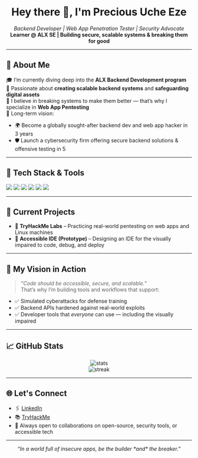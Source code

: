 <!-- README.md -->

<h1 align="center">Hey there 👋, I'm Precious Uche Eze</h1>
<p align="center">
  <i>Backend Developer | Web App Penetration Tester | Security Advocate</i><br>
  <b>Learner @ ALX SE | Building secure, scalable systems & breaking them for good</b>
</p>

---

## 🚀 About Me

🎓 I’m currently diving deep into the **ALX Backend Development program**  
🔐 Passionate about **creating scalable backend systems** and **safeguarding digital assets**  
🧠 I believe in breaking systems to make them better — that’s why I specialize in **Web App Pentesting**  
🎯 Long-term vision:  
- 🌍 Become a globally sought-after backend dev and web app hacker in 3 years  
- 🛡️ Launch a cybersecurity firm offering secure backend solutions & offensive testing in 5

---

## 🧰 Tech Stack & Tools

<p>
  <img src="https://img.shields.io/badge/-Python-3776AB?style=flat&logo=python&logoColor=white">
  <img src="https://img.shields.io/badge/-Django-092E20?style=flat&logo=django&logoColor=white">
  <img src="https://img.shields.io/badge/-PostgreSQL-4169E1?style=flat&logo=postgresql&logoColor=white">
  <img src="https://img.shields.io/badge/-Docker-2496ED?style=flat&logo=docker&logoColor=white">
  <img src="https://img.shields.io/badge/-Burp%20Suite-ff6600?style=flat&logo=burpsuite&logoColor=white">
  <img src="https://img.shields.io/badge/-Linux-FCC624?style=flat&logo=linux&logoColor=black">
</p>

---

## 🧪 Current Projects

- 🔹 **TryHackMe Labs** – Practicing real-world pentesting on web apps and Linux machines  
- 🔹 **Accessible IDE (Prototype)** – Designing an IDE for the visually impaired to code, debug, and deploy

---

## 🧗 My Vision in Action

> *“Code should be accessible, secure, and scalable.”*  
That’s why I’m building tools and workflows that support:
- ✅ Simulated cyberattacks for defense training
- ✅ Backend APIs hardened against real-world exploits
- ✅ Developer tools that *everyone* can use — including the visually impaired

---

## 📈 GitHub Stats

<p align="center">
  <img src="https://github-readme-stats.vercel.app/api?username=Uche&show_icons=true&theme=radical" alt="stats" />
  <br>
  <img src="https://github-readme-streak-stats.herokuapp.com?user=Uche&theme=radical&date_format=M%20j%5B%2C%20Y%5D" alt="streak" />
</p>

---

## 🌐 Let's Connect

- 🖇️ [LinkedIn](https://linkedin.com/in/devsecopsguru)
- 📚 [TryHackMe](https://tryhackme.com/p/kingwill)
- 🌱 Always open to collaborations on open-source, security tools, or accessible tech

---

<p align="center">
  <i>“In a world full of insecure apps, be the builder *and* the breaker.”</i>
</p>
